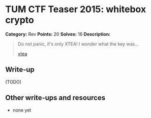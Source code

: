 # TUM CTF Teaser 2015: whitebox crypto

**Category:** Rev
**Points:** 20
**Solves:** 16
**Description:**

> Do not panic, it's only XTEA! I wonder what the key was...
> 
> [xtea](xtea)


## Write-up

(TODO)

## Other write-ups and resources

* none yet
